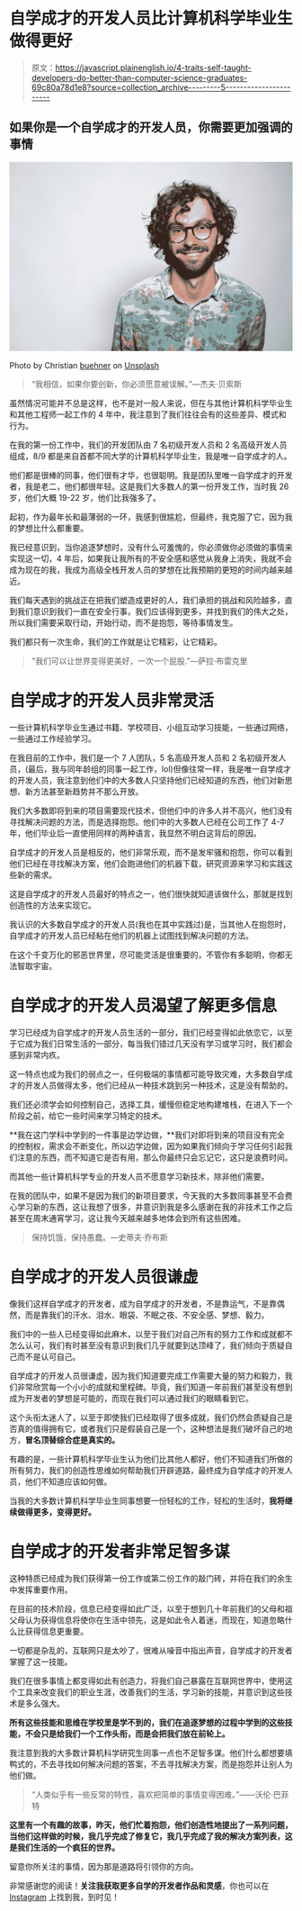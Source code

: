 # 自学成才的开发人员比计算机科学毕业生做得更好

> 原文：<https://javascript.plainenglish.io/4-traits-self-taught-developers-do-better-than-computer-science-graduates-69c80a78d1e8?source=collection_archive---------5----------------------->

## 如果你是一个自学成才的开发人员，你需要更加强调的事情

![](img/2a3934be87da074236d8e77bff2df676.png)

Photo by Christian [buehner](https://unsplash.com/@christianbuehner?utm_source=unsplash&utm_medium=referral&utm_content=creditCopyText) on [Unsplash](https://unsplash.com/s/photos/professional-glasses?utm_source=unsplash&utm_medium=referral&utm_content=creditCopyText)

> “我相信，如果你要创新，你必须愿意被误解。”—杰夫·贝索斯

虽然情况可能并不总是这样，也不是对一般人来说，但在与其他计算机科学毕业生和其他工程师一起工作的 4 年中，我注意到了我们往往会有的这些差异、模式和行为。

在我的第一份工作中，我们的开发团队由 7 名初级开发人员和 2 名高级开发人员组成，8/9 都是来自首都不同大学的计算机科学毕业生，我是唯一自学成才的人。

他们都是很棒的同事，他们很有才华，也很聪明。我是团队里唯一自学成才的开发者，我是老二，他们都很年轻。这是我们大多数人的第一份开发工作，当时我 26 岁，他们大概 19-22 岁，他们比我强多了。

起初，作为最年长和最薄弱的一环，我感到很尴尬，但最终，我克服了它，因为我的梦想比什么都重要。

我已经意识到，当你追逐梦想时，没有什么可羞愧的，你必须做你必须做的事情来实现这一切，4 年后，如果我让我所有的不安全感和感觉从我身上消失，我就不会成为现在的我，我成为高级全栈开发人员的梦想在比我预期的更短的时间内越来越近。

我们每天遇到的挑战正在把我们塑造成更好的人，我们承担的挑战和风险越多，直到我们意识到我们一直在安全行事，我们应该得到更多，并找到我们的伟大之处，所以我们需要采取行动，开始行动，而不是抱怨，等待事情发生。

我们都只有一次生命，我们的工作就是让它精彩，让它精彩。

> "我们可以让世界变得更美好，一次一个屁股."—萨拉·布雷克里

# 自学成才的开发人员非常灵活

一些计算机科学毕业生通过书籍、学校项目、小组互动学习技能，一些通过网络，一些通过工作经验学习。

在我目前的工作中，我们是一个 7 人团队，5 名高级开发人员和 2 名初级开发人员，(最后，我与同年龄组的同事一起工作，lol)但像往常一样，我是唯一自学成才的开发人员，我注意到他们中的大多数人只坚持他们已经知道的东西，他们对新思想、新方法甚至新趋势并不那么开放。

我们大多数即将到来的项目需要现代技术，但他们中的许多人并不高兴，他们没有寻找解决问题的方法，而是选择抱怨。他们中的大多数人已经在公司工作了 4-7 年，他们毕业后一直使用同样的两种语言，我显然不明白这背后的原因。

自学成才的开发人员是相反的，他们非常乐观，而不是发牢骚和抱怨，你可以看到他们已经在寻找解决方案，他们会跑进他们的机器下载，研究资源来学习和实践这些新的需求。

这是自学成才的开发人员最好的特点之一，他们很快就知道该做什么，那就是找到创造性的方法来实现它。

我认识的大多数自学成才的开发人员(我也在其中实践过)是，当其他人在抱怨时，自学成才的开发人员已经粘在他们的机器上试图找到解决问题的方法。

在这个千变万化的邪恶世界里，尽可能灵活是很重要的，不管你有多聪明，你都无法智取宇宙。

# 自学成才的开发人员渴望了解更多信息

学习已经成为自学成才的开发人员生活的一部分，我们已经变得如此依恋它，以至于它成为我们日常生活的一部分，每当我们错过几天没有学习或学习时，我们都会感到非常内疚。

这一特点也成为我们的弱点之一，任何极端的事情都可能导致灾难，大多数自学成才的开发人员做得太多，他们已经从一种技术跳到另一种技术，这是没有帮助的。

我们还必须学会如何控制自己，选择工具，缓慢但稳定地构建堆栈，在进入下一个阶段之前，给它一些时间来学习特定的技术。

**我在这门学科中学到的一件事是边学边做，**我们对即将到来的项目没有完全的控制权，需求会不断变化，所以边学边做，因为如果我们倾向于学习任何引起我们注意的东西，而不知道它是否有用，那么你最终只会忘记它，这只是浪费时间。

而其他一些计算机科学专业的开发人员不愿意学习新技术，除非他们需要。

在我的团队中，如果不是因为我们的新项目要求，今天我的大多数同事甚至不会费心学习新的东西，这让我想了很多，并意识到我是多么感谢在我的非技术工作之后甚至在周末通宵学习，这让我今天越来越多地体会到所有这些困难。

> 保持饥饿，保持愚蠢。—史蒂夫·乔布斯

# 自学成才的开发人员很谦虚

像我们这样自学成才的开发者，成为自学成才的开发者，不是靠运气，不是靠偶然，而是靠我们的汗水、泪水、眼袋、不眠之夜、不安全感、梦想、毅力。

我们中的一些人已经变得如此麻木，以至于我们对自己所有的努力工作和成就都不怎么认可，我们有时甚至没有意识到我们几乎就要到达顶峰了，我们倾向于质疑自己而不是认可自己。

自学成才的开发人员很谦虚，因为我们知道要完成工作需要大量的努力和毅力，我们非常欣赏每一个小小的成就和里程碑。毕竟，我们知道一年前我们甚至没有想到成为开发者的梦想是可能的，而现在我们可以通过我们的眼睛看到它。

这个头衔太迷人了，以至于即使我们已经取得了很多成就，我们仍然会质疑自己是否真的值得拥有它，或者我们只是假装自己是一个，这种想法是我们破坏自己的地方，**冒名顶替综合症是真实的。**

有趣的是，一些计算机科学毕业生认为他们比其他人都好，他们不知道我们所做的所有努力，我们的创造性思维如何帮助我们开辟道路，最终成为自学成才的开发人员，他们不知道应该如何做。

当我的大多数计算机科学毕业生同事想要一份轻松的工作，轻松的生活时，**我将继续做得更多，变得更好。**

# 自学成才的开发者非常足智多谋

这种特质已经成为我们获得第一份工作或第二份工作的敲门砖，并将在我们的余生中发挥重要作用。

在目前的技术阶段，信息已经变得如此广泛，以至于想到几十年前我们的父母和祖父母认为获得信息将使你在生活中领先，这是如此令人着迷，而现在，知道忽略什么比获得信息更重要。

一切都是杂乱的，互联网只是太吵了，很难从噪音中指出声音，自学成才的开发者掌握了这一技能。

我们在很多事情上都变得如此有创造力，将我们自己暴露在互联网世界中，使用这个工具来改变我们的职业生涯，改善我们的生活，学习新的技能，并意识到这些技术是多么强大。

**所有这些技能和思维在学校里是学不到的，我们在追逐梦想的过程中学到的这些技能，不会只是给我们一个工作头衔，而是会把我们放在前轮上。**

我注意到我的大多数计算机科学研究生同事一点也不足智多谋。他们什么都想要填鸭式的，不去寻找如何解决问题的答案，不去寻找解决方案，而是抱怨并让别人为他们做。

> “人类似乎有一些反常的特性，喜欢把简单的事情变得困难。”——沃伦·巴菲特

**这里有一个有趣的故事，昨天，他们忙着抱怨，他们创造性地提出了一系列问题，当他们这样做的时候，我几乎完成了修复它，我几乎完成了我的解决方案列表，这是我们生活的一个疯狂的世界。**

留意你所关注的事情，因为那是道路将引领你的方向。

非常感谢您的阅读！**关注我获取更多自学的开发者作品和灵感**，你也可以在 [Instagram](https://instagram.com/womencodes_) 上找到我，到时见！